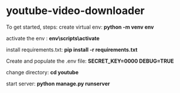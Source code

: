 # youtube-video-downloader


To get started, steps:
create virtual env: 
**python -m venv env**

activate the env  : 
**env\scripts\activate**

install requirements.txt:
**pip install -r  requirements.txt**

Create and populate the .env file:
**SECRET_KEY=0000
DEBUG=TRUE**

change directory:
**cd youtube**

start server:
**python manage.py runserver**

